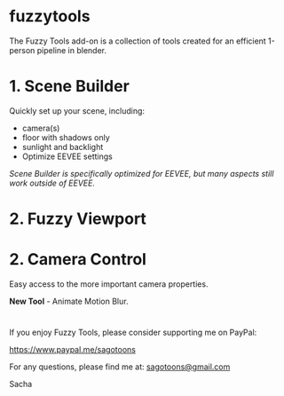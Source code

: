 # fuzzytools

The Fuzzy Tools add-on is a collection of tools created for an efficient 1-person pipeline in blender.

# 1. Scene Builder
Quickly set up your scene, including:
- camera(s)
- floor with shadows only
- sunlight and backlight
- Optimize EEVEE settings

_Scene Builder is specifically optimized for EEVEE, but many aspects still work outside of EEVEE._

# 2. Fuzzy Viewport


# 2. Camera Control
Easy access to the more important camera properties.

**New Tool** - Animate Motion Blur.
#
If you enjoy Fuzzy Tools, please consider supporting me on PayPal:

https://www.paypal.me/sagotoons


For any questions, please find me at: sagotoons@gmail.com

Sacha
